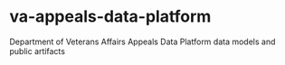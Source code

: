 # va-appeals-data-platform
Department of Veterans Affairs Appeals Data Platform data models and public artifacts
